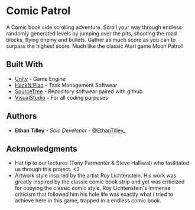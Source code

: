 # Comic Patrol

A Comic book side scrolling adventure. Scroll your way through endless randomly generated levels by jumping over the pits, shooting the road blocks, flying enemy and bullets. Gather as much score as you can to surpass the highest score. Much like the classic Atari game Moon Patrol!

## Built With

* [Unity](http://www.unity.com/) - Game Engine 
* [HackN'Plan](https://hacknplan.com/) - Task Management Softwear
* [SourceTree](https://www.sourcetreeapp.com/) - Repository softwear paired with github
* [VisualStudio](https://visualstudio.microsoft.com/) - For all coding purposes

## Authors

* **Ethan Tilley** - *Solo Developer* - [@EthanTilley_](https://twitter.com/EthanTilley_)

## Acknowledgments

* Hat tip to our lectures (Tony Parmenter & Steve Halliwal) who fasilitated us through this project. <3
* Artwork style inspired by the artist Roy Lichtenstein. His work was greatly inspired by the classic comic book strip and yet was criticized for copying the classic comic style. Roy Lichtenstein's immense  criticism that followed him his hole life was exactly what I tried to achieve here in this game, trapped in a endless comic book. 
